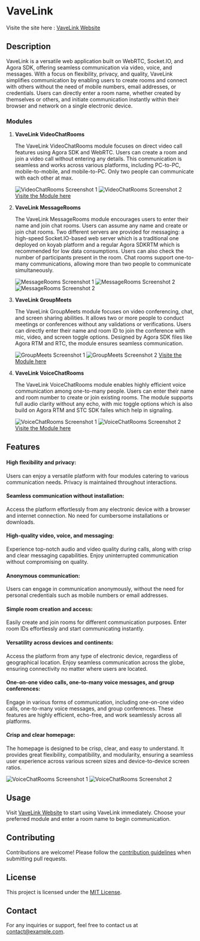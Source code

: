 # VaveLink
Visite the site here : [VaveLink Website](https://mhasiemmalik.github.io/VavelinkHomeRepo/)
## Description

VaveLink is a versatile web application built on WebRTC, Socket.IO, and Agora SDK, offering seamless communication via video, voice, and messages. With a focus on flexibility, privacy, and quality, VaveLink simplifies communication by enabling users to create rooms and connect with others without the need of mobile numbers, email addresses, or credentials. Users can directly enter a room name, whether created by themselves or others, and initiate communication instantly within their browser and network on a single electronic device.

### Modules

1. **VaveLink VideoChatRooms**

    The VaveLink VideoChatRooms module focuses on direct video call features using Agora SDK and WebRTC. Users can create a room and join a video call without entering any details. This communication is seamless and works across various platforms, including PC-to-PC, mobile-to-mobile, and mobile-to-PC. Only two people can communicate with each other at max.
    
    ![VideoChatRooms Screenshot 1](./ss/Vavelink%20Video%20chat.png)
    ![VideoChatRooms Screenshot 2](./ss/Vavelink%20Video%20on%20Mobile%20ss.png)
    [Visite the Module here](https://mhasiemmalik.github.io/VaveLink001/)

3. **VaveLink MessageRooms**

    The VaveLink MessageRooms module encourages users to enter their name and join chat rooms. Users can assume any name and create or join chat rooms. Two different servers are provided for messaging: a high-speed Socket.IO-based web server which is a traditional one deployed on koyab platform and a regular Agora SDKRTM which is recommended for low data consumptions. Users can also check the number of participants present in the room. Chat rooms support one-to-many communications, allowing more than two people to communicate simultaneously.

    ![MessageRooms Screenshot 1](./ss/Vavelink%20Message%20ss.png)
    ![MessageRooms Screenshot 2](./ss/VaveLink%20message%20ss%20(2).png)
    ![MessageRooms Screenshot 2](./ss/Vavelink%20Chatrooms.png)

4. **VaveLink GroupMeets**

    The VaveLink GroupMeets module focuses on video conferencing, chat, and screen sharing abilities. It allows two or more people to conduct meetings or conferences without any validations or verifications. Users can directly enter their name and room ID to join the conference with mic, video, and screen toggle options. Designed by Agora SDK files like Agora RTM and RTC, the module ensures seamless communication.
     
    ![GroupMeets Screenshot 1](./ss/Vavelink%20groupmeets.png)
    ![GroupMeets Screenshot 2](./ss/Vavelink%20Groupmeets%20mobile%20ss.png)
    [Visite the Module here](https://mhasiemmalik.github.io/VaveLink-GroupMeets/)

6. **VaveLink VoiceChatRooms**

    The VaveLink VoiceChatRooms module enables highly efficient voice communication among one-to-many people. Users can enter their name and room number to create or join existing rooms. The module supports full audio clarity without any echo, with mic toggle options which is also build on Agora RTM and STC SDK failes which help in signaling.
     
    ![VoiceChatRooms Screenshot 1](./ss/Vavelink%20Voice%20ss.png)
    ![VoiceChatRooms Screenshot 2](./ss/Vavelink%20Voice%20mobile%20ss.png)
   [Visite the Module here](https://mhasiemmalik.github.io/Vavelink-VoiceRooms/)

## Features
#### High flexibility and privacy:
Users can enjoy a versatile platform with four modules catering to various communication needs. Privacy is maintained throughout interactions.

#### Seamless communication without installation:
Access the platform effortlessly from any electronic device with a browser and internet connection. No need for cumbersome installations or downloads.

#### High-quality video, voice, and messaging: 
Experience top-notch audio and video quality during calls, along with crisp and clear messaging capabilities. Enjoy uninterrupted communication without compromising on quality.

#### Anonymous communication: 
Users can engage in communication anonymously, without the need for personal credentials such as mobile numbers or email addresses.

#### Simple room creation and access: 
Easily create and join rooms for different communication purposes. Enter room IDs effortlessly and start communicating instantly.

#### Versatility across devices and continents: 
Access the platform from any type of electronic device, regardless of geographical location. Enjoy seamless communication across the globe, ensuring connectivity no matter where users are located.

#### One-on-one video calls, one-to-many voice messages, and group conferences: 
Engage in various forms of communication, including one-on-one video calls, one-to-many voice messages, and group conferences. These features are highly efficient, echo-free, and work seamlessly across all platforms.

#### Crisp and clear homepage: 
The homepage is designed to be crisp, clear, and easy to understand. It provides great flexibility, compatibility, and modularity, ensuring a seamless user experience across various screen sizes and device-to-device screen ratios.

![VoiceChatRooms Screenshot 1](./ss/Vavelink%20homepage.png)
![VoiceChatRooms Screenshot 2](./ss/Vavelink%20home%20mobile%20ss.png)




## Usage

Visit [VaveLink Website](#) to start using VaveLink immediately. Choose your preferred module and enter a room name to begin communication.

## Contributing

Contributions are welcome! Please follow the [contribution guidelines](CONTRIBUTING.md) when submitting pull requests.

## License

This project is licensed under the [MIT License](LICENSE).

## Contact

For any inquiries or support, feel free to contact us at [contact@example.com](mailto:contact@example.com).
